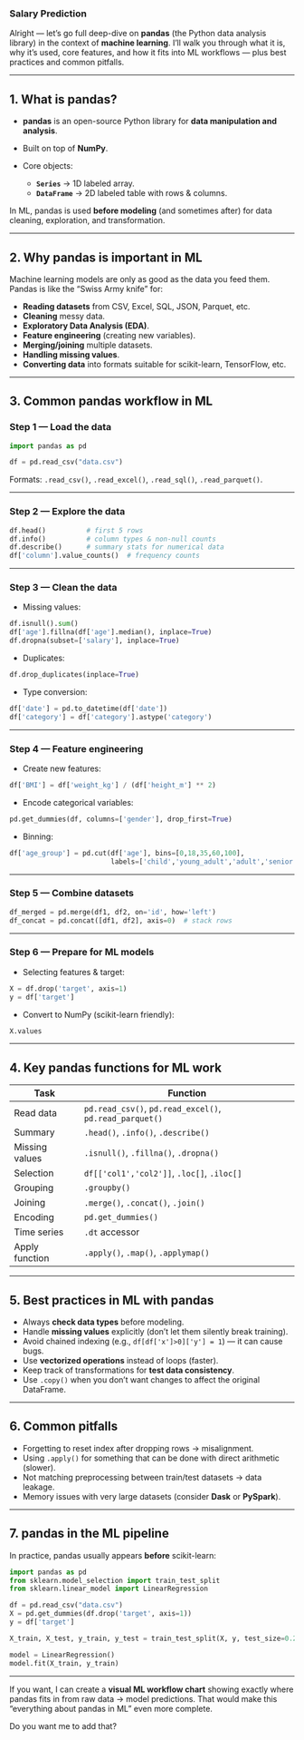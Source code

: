 ### Salary Prediction


Alright — let’s go full deep-dive on **pandas** (the Python data analysis library) in the context of **machine learning**.
I’ll walk you through what it is, why it’s used, core features, and how it fits into ML workflows — plus best practices and common pitfalls.

---

## 1. **What is pandas?**

* **pandas** is an open-source Python library for **data manipulation and analysis**.
* Built on top of **NumPy**.
* Core objects:

  * **`Series`** → 1D labeled array.
  * **`DataFrame`** → 2D labeled table with rows & columns.

In ML, pandas is used **before modeling** (and sometimes after) for data cleaning, exploration, and transformation.

---

## 2. **Why pandas is important in ML**

Machine learning models are only as good as the data you feed them. Pandas is like the “Swiss Army knife” for:

* **Reading datasets** from CSV, Excel, SQL, JSON, Parquet, etc.
* **Cleaning** messy data.
* **Exploratory Data Analysis (EDA)**.
* **Feature engineering** (creating new variables).
* **Merging/joining** multiple datasets.
* **Handling missing values**.
* **Converting data** into formats suitable for scikit-learn, TensorFlow, etc.

---

## 3. **Common pandas workflow in ML**

### **Step 1 — Load the data**

```python
import pandas as pd

df = pd.read_csv("data.csv")
```

Formats: `.read_csv()`, `.read_excel()`, `.read_sql()`, `.read_parquet()`.

---

### **Step 2 — Explore the data**

```python
df.head()          # first 5 rows
df.info()          # column types & non-null counts
df.describe()      # summary stats for numerical data
df['column'].value_counts()  # frequency counts
```

---

### **Step 3 — Clean the data**

* Missing values:

```python
df.isnull().sum()
df['age'].fillna(df['age'].median(), inplace=True)
df.dropna(subset=['salary'], inplace=True)
```

* Duplicates:

```python
df.drop_duplicates(inplace=True)
```

* Type conversion:

```python
df['date'] = pd.to_datetime(df['date'])
df['category'] = df['category'].astype('category')
```

---

### **Step 4 — Feature engineering**

* Create new features:

```python
df['BMI'] = df['weight_kg'] / (df['height_m'] ** 2)
```

* Encode categorical variables:

```python
pd.get_dummies(df, columns=['gender'], drop_first=True)
```

* Binning:

```python
df['age_group'] = pd.cut(df['age'], bins=[0,18,35,60,100],
                         labels=['child','young_adult','adult','senior'])
```

---

### **Step 5 — Combine datasets**

```python
df_merged = pd.merge(df1, df2, on='id', how='left')
df_concat = pd.concat([df1, df2], axis=0)  # stack rows
```

---

### **Step 6 — Prepare for ML models**

* Selecting features & target:

```python
X = df.drop('target', axis=1)
y = df['target']
```

* Convert to NumPy (scikit-learn friendly):

```python
X.values
```

---

## 4. **Key pandas functions for ML work**

| Task           | Function                                                |
| -------------- | ------------------------------------------------------- |
| Read data      | `pd.read_csv()`, `pd.read_excel()`, `pd.read_parquet()` |
| Summary        | `.head()`, `.info()`, `.describe()`                     |
| Missing values | `.isnull()`, `.fillna()`, `.dropna()`                   |
| Selection      | `df[['col1','col2']]`, `.loc[]`, `.iloc[]`              |
| Grouping       | `.groupby()`                                            |
| Joining        | `.merge()`, `.concat()`, `.join()`                      |
| Encoding       | `pd.get_dummies()`                                      |
| Time series    | `.dt` accessor                                          |
| Apply function | `.apply()`, `.map()`, `.applymap()`                     |

---

## 5. **Best practices in ML with pandas**

* Always **check data types** before modeling.
* Handle **missing values** explicitly (don’t let them silently break training).
* Avoid chained indexing (e.g., `df[df['x']>0]['y'] = 1`) — it can cause bugs.
* Use **vectorized operations** instead of loops (faster).
* Keep track of transformations for **test data consistency**.
* Use `.copy()` when you don’t want changes to affect the original DataFrame.

---

## 6. **Common pitfalls**

* Forgetting to reset index after dropping rows → misalignment.
* Using `.apply()` for something that can be done with direct arithmetic (slower).
* Not matching preprocessing between train/test datasets → data leakage.
* Memory issues with very large datasets (consider **Dask** or **PySpark**).

---

## 7. **pandas in the ML pipeline**

In practice, pandas usually appears **before** scikit-learn:

```python
import pandas as pd
from sklearn.model_selection import train_test_split
from sklearn.linear_model import LinearRegression

df = pd.read_csv("data.csv")
X = pd.get_dummies(df.drop('target', axis=1))
y = df['target']

X_train, X_test, y_train, y_test = train_test_split(X, y, test_size=0.2)

model = LinearRegression()
model.fit(X_train, y_train)
```

---

If you want, I can create a **visual ML workflow chart** showing exactly where pandas fits in from raw data → model predictions.
That would make this “everything about pandas in ML” even more complete.

Do you want me to add that?
